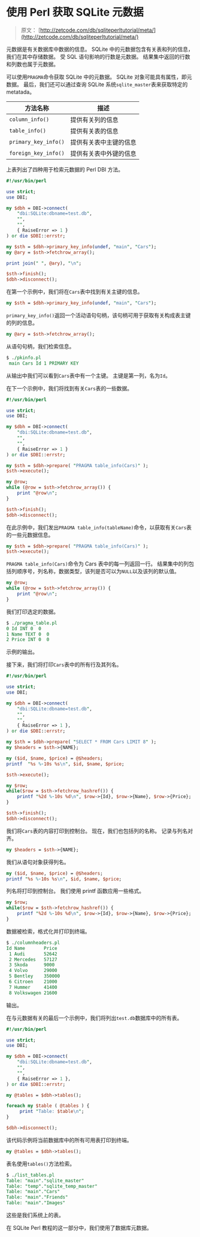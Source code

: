# 使用 Perl 获取 SQLite 元数据

> 原文： [http://zetcode.com/db/sqliteperltutorial/meta/](http://zetcode.com/db/sqliteperltutorial/meta/)

元数据是有关数据库中数据的信息。 SQLite 中的元数据包含有关表和列的信息，我们在其中存储数据。 受 SQL 语句影响的行数是元数据。 结果集中返回的行数和列数也属于元数据。

可以使用`PRAGMA`命令获取 SQLite 中的元数据。 SQLite 对象可能具有属性，即元数据。 最后，我们还可以通过查询 SQLite 系统`sqlite_master`表来获取特定的 metatada。

| 方法名称 | 描述 |
| --- | --- |
| `column_info()` | 提供有关列的信息 |
| `table_info()` | 提供有关表的信息 |
| `primary_key_info()` | 提供有关表中主键的信息 |
| `foreign_key_info()` | 提供有关表中外键的信息 |

上表列出了四种用于检索元数据的 Perl DBI 方法。

```perl
#!/usr/bin/perl

use strict;
use DBI;

my $dbh = DBI->connect(          
    "dbi:SQLite:dbname=test.db",          
    "",
    "",     
    { RaiseError => 1 } 
) or die $DBI::errstr;

my $sth = $dbh->primary_key_info(undef, "main", "Cars");
my @ary = $sth->fetchrow_array();

print join(" ", @ary), "\n";

$sth->finish();
$dbh->disconnect();

```

在第一个示例中，我们将在`Cars`表中找到有关主键的信息。

```perl
my $sth = $dbh->primary_key_info(undef, "main", "Cars");

```

`primary_key_info()`返回一个活动语句句柄，该句柄可用于获取有关构成表主键的列的信息。

```perl
my @ary = $sth->fetchrow_array();

```

从语句句柄，我们检索信息。

```perl
$ ./pkinfo.pl
 main Cars Id 1 PRIMARY KEY

```

从输出中我们可以看到`Cars`表中有一个主键。 主键是第一列，名为`Id`。

在下一个示例中，我们将找到有关`Cars`表的一些数据。

```perl
#!/usr/bin/perl

use strict;
use DBI;

my $dbh = DBI->connect(          
    "dbi:SQLite:dbname=test.db",  
    "",
    "",                  
    { RaiseError => 1 }
) or die $DBI::errstr;

my $sth = $dbh->prepare( "PRAGMA table_info(Cars)" );  
$sth->execute();

my @row;
while (@row = $sth->fetchrow_array()) {
    print "@row\n";
}

$sth->finish();
$dbh->disconnect();

```

在此示例中，我们发出`PRAGMA table_info(tableName)`命令，以获取有关`Cars`表的一些元数据信息。

```perl
my $sth = $dbh->prepare( "PRAGMA table_info(Cars)" );  
$sth->execute();

```

`PRAGMA table_info(Cars)`命令为 Cars 表中的每一列返回一行。 结果集中的列包括列顺序号，列名称，数据类型，该列是否可以为`NULL`以及该列的默认值。

```perl
my @row;
while (@row = $sth->fetchrow_array()) {
    print "@row\n";
}

```

我们打印选定的数据。

```perl
$ ./pragma_table.pl 
0 Id INT 0  0
1 Name TEXT 0  0
2 Price INT 0  0

```

示例的输出。

接下来，我们将打印`Cars`表中的所有行及其列名。

```perl
#!/usr/bin/perl

use strict;
use DBI;

my $dbh = DBI->connect(          
    "dbi:SQLite:dbname=test.db", 
    "",                          
    "",                          
    { RaiseError => 1 },         
) or die $DBI::errstr;

my $sth = $dbh->prepare( "SELECT * FROM Cars LIMIT 8" );  
my $headers = $sth->{NAME};

my ($id, $name, $price) = @$headers;
printf  "%s %-10s %s\n", $id, $name, $price;

$sth->execute();

my $row;
while($row = $sth->fetchrow_hashref()) {
    printf "%2d %-10s %d\n", $row->{Id}, $row->{Name}, $row->{Price};
}

$sth->finish();
$dbh->disconnect();

```

我们将`Cars`表的内容打印到控制台。 现在，我们也包括列的名称。 记录与列名对齐。

```perl
my $headers = $sth->{NAME};

```

我们从语句对象获得列名。

```perl
my ($id, $name, $price) = @$headers;
printf "%s %-10s %s\n", $id, $name, $price;

```

列名将打印到控制台。 我们使用 printf 函数应用一些格式。

```perl
my $row;
while($row = $sth->fetchrow_hashref()) {
    printf "%2d %-10s %d\n", $row->{Id}, $row->{Name}, $row->{Price};
}

```

数据被检索，格式化并打印到终端。

```perl
$ ./columnheaders.pl
Id Name       Price
 1 Audi       52642
 2 Mercedes   57127
 3 Skoda      9000
 4 Volvo      29000
 5 Bentley    350000
 6 Citroen    21000
 7 Hummer     41400
 8 Volkswagen 21600

```

输出。

在与元数据有关的最后一个示例中，我们将列出`test.db`数据库中的所有表。

```perl
#!/usr/bin/perl

use strict;
use DBI;

my $dbh = DBI->connect(          
    "dbi:SQLite:dbname=test.db", 
    "",                          
    "",                          
    { RaiseError => 1 },         
) or die $DBI::errstr;

my @tables = $dbh->tables(); 

foreach my $table ( @tables ) {
     print "Table: $table\n"; 
}

$dbh->disconnect();

```

该代码示例将当前数据库中的所有可用表打印到终端。

```perl
my @tables = $dbh->tables();

```

表名使用`tables()`方法检索。

```perl
$ ./list_tables.pl
Table: "main"."sqlite_master"
Table: "temp"."sqlite_temp_master"
Table: "main"."Cars"
Table: "main"."Friends"
Table: "main"."Images"

```

这些是我们系统上的表。

在 SQLite Perl 教程的这一部分中，我们使用了数据库元数据。